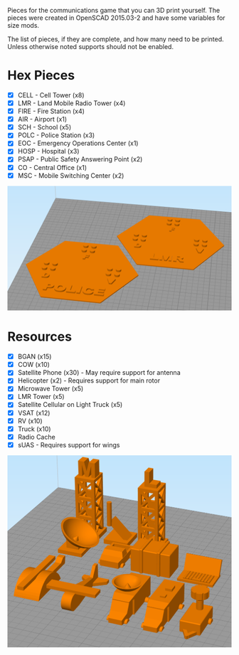Pieces for the communications game that you can 3D print yourself. The pieces
were created in OpenSCAD 2015.03-2 and have some variables for size mods.

The list of pieces, if they are complete, and how many need to be printed.
Unless otherwise noted supports should not be enabled.

# Hex Pieces
- [x] CELL - Cell Tower (x8)
- [x] LMR - Land Mobile Radio Tower (x4)
- [x] FIRE - Fire Station (x4)
- [x] AIR - Airport (x1)
- [x] SCH - School (x5)
- [x] POLC - Police Station (x3)
- [x] EOC - Emergency Operations Center (x1)
- [x] HOSP - Hospital (x3)
- [x] PSAP - Public Safety Answering Point (x2)
- [x] CO - Central Office (x1)
- [x] MSC - Mobile Switching Center (x2)

![alt Hex pieces sample image](images/hex.png)
# Resources
- [x] BGAN (x15)
- [x] COW (x10)
- [x] Satellite Phone (x30) - May require support for antenna
- [x] Helicopter (x2) - Requires support for main rotor
- [x] Microwave Tower (x5)
- [x] LMR Tower (x5)
- [x] Satellite Cellular on Light Truck (x5)
- [x] VSAT (x12)
- [x] RV (x10)
- [x] Truck (x10)
- [x] Radio Cache
- [x] sUAS - Requires support for wings

![alt Resource pieces sample image](images/resources.png)